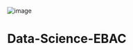 ![image](https://github.com/user-attachments/assets/ca7c1d21-a60f-4066-8c03-f99439c0dc2a)


# Data-Science-EBAC
